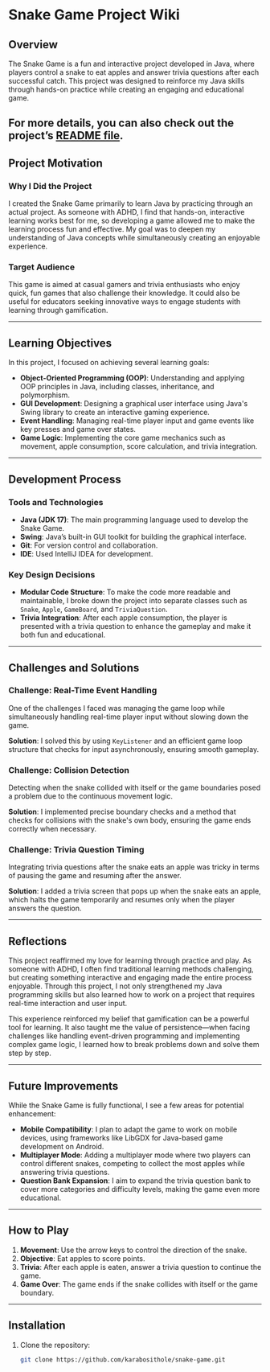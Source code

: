 # Snake Game Project Wiki

## Overview
The Snake Game is a fun and interactive project developed in Java, where players control a snake to eat apples and answer trivia questions after each successful catch. This project was designed to reinforce my Java skills through hands-on practice while creating an engaging and educational game.

For more details, you can also check out the project’s [README file](https://github.com/Karabosithole/LearnJavaSnakeGame).
---

## Project Motivation

### Why I Did the Project
I created the Snake Game primarily to learn Java by practicing through an actual project. As someone with ADHD, I find that hands-on, interactive learning works best for me, so developing a game allowed me to make the learning process fun and effective. My goal was to deepen my understanding of Java concepts while simultaneously creating an enjoyable experience.

### Target Audience
This game is aimed at casual gamers and trivia enthusiasts who enjoy quick, fun games that also challenge their knowledge. It could also be useful for educators seeking innovative ways to engage students with learning through gamification.

---

## Learning Objectives
In this project, I focused on achieving several learning goals:
- **Object-Oriented Programming (OOP)**: Understanding and applying OOP principles in Java, including classes, inheritance, and polymorphism.
- **GUI Development**: Designing a graphical user interface using Java's Swing library to create an interactive gaming experience.
- **Event Handling**: Managing real-time player input and game events like key presses and game over states.
- **Game Logic**: Implementing the core game mechanics such as movement, apple consumption, score calculation, and trivia integration.

---

## Development Process

### Tools and Technologies
- **Java (JDK 17)**: The main programming language used to develop the Snake Game.
- **Swing**: Java’s built-in GUI toolkit for building the graphical interface.
- **Git**: For version control and collaboration.
- **IDE**: Used IntelliJ IDEA for development.

### Key Design Decisions
- **Modular Code Structure**: To make the code more readable and maintainable, I broke down the project into separate classes such as `Snake`, `Apple`, `GameBoard`, and `TriviaQuestion`.
- **Trivia Integration**: After each apple consumption, the player is presented with a trivia question to enhance the gameplay and make it both fun and educational.

---

## Challenges and Solutions

### Challenge: Real-Time Event Handling
One of the challenges I faced was managing the game loop while simultaneously handling real-time player input without slowing down the game. 

**Solution**: I solved this by using `KeyListener` and an efficient game loop structure that checks for input asynchronously, ensuring smooth gameplay.

### Challenge: Collision Detection
Detecting when the snake collided with itself or the game boundaries posed a problem due to the continuous movement logic.

**Solution**: I implemented precise boundary checks and a method that checks for collisions with the snake's own body, ensuring the game ends correctly when necessary.

### Challenge: Trivia Question Timing
Integrating trivia questions after the snake eats an apple was tricky in terms of pausing the game and resuming after the answer.

**Solution**: I added a trivia screen that pops up when the snake eats an apple, which halts the game temporarily and resumes only when the player answers the question.

---

## Reflections

This project reaffirmed my love for learning through practice and play. As someone with ADHD, I often find traditional learning methods challenging, but creating something interactive and engaging made the entire process enjoyable. Through this project, I not only strengthened my Java programming skills but also learned how to work on a project that requires real-time interaction and user input.

This experience reinforced my belief that gamification can be a powerful tool for learning. It also taught me the value of persistence—when facing challenges like handling event-driven programming and implementing complex game logic, I learned how to break problems down and solve them step by step.

---

## Future Improvements

While the Snake Game is fully functional, I see a few areas for potential enhancement:
- **Mobile Compatibility**: I plan to adapt the game to work on mobile devices, using frameworks like LibGDX for Java-based game development on Android.
- **Multiplayer Mode**: Adding a multiplayer mode where two players can control different snakes, competing to collect the most apples while answering trivia questions.
- **Question Bank Expansion**: I aim to expand the trivia question bank to cover more categories and difficulty levels, making the game even more educational.

---

## How to Play

1. **Movement**: Use the arrow keys to control the direction of the snake.
2. **Objective**: Eat apples to score points.
3. **Trivia**: After each apple is eaten, answer a trivia question to continue the game.
4. **Game Over**: The game ends if the snake collides with itself or the game boundary.

---

## Installation

1. Clone the repository:
   ```bash
   git clone https://github.com/karabosithole/snake-game.git
